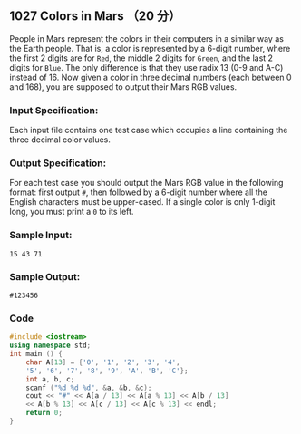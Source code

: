 ## 1027 Colors in Mars （20 分）

People in Mars represent the colors in their computers in a similar way as the Earth people. That is, a color is represented by a 6-digit number, where the first 2 digits are for `Red`, the middle 2 digits for `Green`, and the last 2 digits for `Blue`. The only difference is that they use radix 13 (0-9 and A-C) instead of 16. Now given a color in three decimal numbers (each between 0 and 168), you are supposed to output their Mars RGB values.

### Input Specification:

Each input file contains one test case which occupies a line containing the three decimal color values.

### Output Specification:

For each test case you should output the Mars RGB value in the following format: first output `#`, then followed by a 6-digit number where all the English characters must be upper-cased. If a single color is only 1-digit long, you must print a `0` to its left.

### Sample Input:

```in
15 43 71
```

### Sample Output:

```out
#123456
```

### Code

```c++
#include <iostream> 
using namespace std;
int main () {
	char A[13] = {'0', '1', '2', '3', '4', 
	'5', '6', '7', '8', '9', 'A', 'B', 'C'};
	int a, b, c;
	scanf ("%d %d %d", &a, &b, &c);
	cout << "#" << A[a / 13] << A[a % 13] << A[b / 13] 
	<< A[b % 13] << A[c / 13] << A[c % 13] << endl;
	return 0;
}
```

